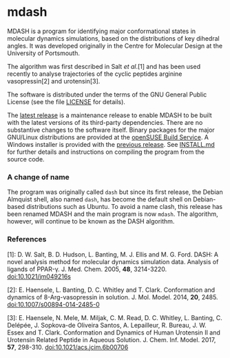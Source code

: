 # mdash

MDASH is a program for identifying major conformational states in
molecular dynamics simulations, based on the distributions of key
dihedral angles. It was developed originally in the Centre for
Molecular Design at the University of Portsmouth.

The algorithm was first described in Salt *et al*.[1] and has been used
recently to analyse trajectories of the cyclic peptides arginine
vasopressin[2] and urotensin[3].

The software is distributed under the terms of the GNU General Public
License (see the file [LICENSE](LICENSE) for details).

The [latest release](http://github.com/uop-ibbs/mdash/releases/latest)
is a maintenance release to enable MDASH to be built with the latest
versions of its third-party dependencies. There are no substantive
changes to the software itself. Binary packages for the major
GNU/Linux distributions are provided at the
[openSUSE Build Service](https://software.opensuse.org/download.html?project=home%3Adcwhitley&package=mdash).
A Windows installer is provided with the
[previous release](http://github.com/uop-ibbs/mdash/releases/tag/v3.1.0).
See [INSTALL.md](INSTALL.md) for further details and instructions on
compiling the program from the source code.

### A change of name

The program was originally called `dash` but since its first release,
the Debian Almquist shell, also named `dash`, has become the default
shell on Debian-based distributions such as Ubuntu. To avoid a name
clash, this release has been renamed MDASH and the main program is now
`mdash`. The algorithm, however, will continue to be known as the DASH
algorithm.

### References

[1]: D. W. Salt, B. D. Hudson, L. Banting, M. J. Ellis and M. G. Ford.
DASH: A novel analysis method for molecular dynamics simulation data. Analysis of ligands of PPAR-&gamma;.
J. Med. Chem. 2005, **48**, 3214-3220. [doi:10.1021/jm049216s](http://pubs.acs.org/doi/abs/10.1021/jm049216s)

[2]: E. Haensele, L. Banting, D. C. Whitley and T. Clark.
Conformation and dynamics of 8-Arg-vasopressin in solution.
J. Mol. Model. 2014, **20**, 2485. [doi:10.1007/s00894-014-2485-0](https://doi.org/10.1007/s00894-014-2485-0)

[3]: E. Haensele, N. Mele, M. Miljak, C. M. Read, D. C. Whitley, L. Banting, C. Del&eacute;p&eacute;e, J. Sopkova-de Oliveira Santos, A. Lepailleur, R. Bureau, J. W. Essex and T. Clark.
Conformation and Dynamics of Human Urotensin II and Urotensin Related Peptide in Aqueous Solution.
J. Chem. Inf. Model. 2017, **57**, 298-310. [doi:10.1021/acs.jcim.6b00706](http://dx.doi.org/10.1021/acs.jcim.6b00706)

